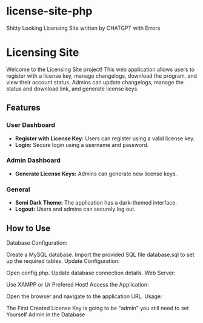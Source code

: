 # license-site-php
Shitty Looking Licensing Site written by CHATGPT with Errors

# Licensing Site

Welcome to the Licensing Site project! This web application allows users to register with a license key, manage changelogs, download the program, and view their account status. Admins can update changelogs, manage the status and download link, and generate license keys.

## Features

### User Dashboard
- **Register with License Key:** Users can register using a valid license key.
- **Login:** Secure login using a username and password.

### Admin Dashboard
- **Generate License Keys:** Admins can generate new license keys.

### General
- **Semi Dark Theme:** The application has a dark-themed interface.
- **Logout:** Users and admins can securely log out.

## How to Use
Database Configuration:

Create a MySQL database.
Import the provided SQL file database.sql to set up the required tables.
Update Configuration:

Open config.php.
Update database connection details.
Web Server:

Use XAMPP or Ur Prefered Host!
Access the Application:

Open the browser and navigate to the application URL.
Usage:

The First Created License Key is going to be "admin" you still need to set Yourself Admin in the Database
